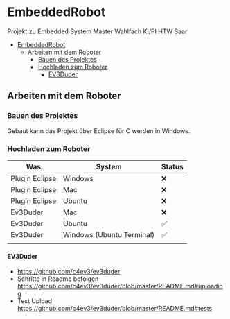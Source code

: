 # EmbeddedRobot
Projekt zu Embedded System Master Wahlfach KI/PI HTW Saar

- [EmbeddedRobot](#embeddedrobot)
  - [Arbeiten mit dem Roboter](#arbeiten-mit-dem-roboter)
    - [Bauen des Projektes](#bauen-des-projektes)
    - [Hochladen zum Roboter](#hochladen-zum-roboter)
      - [EV3Duder](#ev3duder)


## Arbeiten mit dem Roboter

### Bauen des Projektes

Gebaut kann das Projekt über Eclipse für C werden in Windows.

### Hochladen zum Roboter


| Was            | System                    | Status |
| -------------- | ------------------------- | ------ |
| Plugin Eclipse | Windows                   | ❌     |
| Plugin Eclipse | Mac                       | ❌     |
| Plugin Eclipse | Ubuntu                    | ❌     |
| Ev3Duder       | Mac                       | ❌     |
| Ev3Duder       | Ubuntu                    | ✅     |
| Ev3Duder       | Windows (Ubuntu Terminal) | ✅     |
|                |                           |        |



#### EV3Duder

+ https://github.com/c4ev3/ev3duder
+ Schritte in Readme befolgen https://github.com/c4ev3/ev3duder/blob/master/README.md#uploading
+ Test Upload https://github.com/c4ev3/ev3duder/blob/master/README.md#tests


